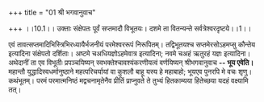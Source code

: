 +++
title = "01 श्री भगवानुवाच"

+++
।।10.1।। उक्ताः संक्षेपतः पूर्वं सप्तमादौ विभूतयः। दशमे ता वितन्यन्ते
सर्वत्रेश्वरदृष्टये।।1।।  
  
एवं तावत्सप्तमादिभिस्त्रिभिरध्यायैर्भजनीयं परमेश्वररूपं निरूपितम्।
तद्विभूतयश्च सप्तमेरसोऽहमप्सु कौन्तेय इत्यादिना संक्षेपतो दर्शिताः।
अष्टमे चअधियज्ञोऽहमेवात्र इत्यादिना; नवमे चअहं ऋतुरहं यज्ञः इत्यादिना।
अथेदानीं ता एव विभूतीः प्रपञ्चयिष्यन् स्वभक्तेश्चावश्यंकरणीयत्वं
वर्णयिष्यन् श्रीभगवानुवाच **-- भूय एवेति।** महान्तौ
युद्धादिस्वधर्मानुष्ठाने महत्परिचर्यायां वा कुशलौ बाहू यस्य हे महाबाहो;
भूयएव पुनरपि मे वचः शृणु। कथंभूतम्। परमं परमात्मनिष्ठं मद्वचनामृतेनैव
प्रीतिं प्राप्नुवते ते तुभ्यं हितकाम्यया हितेच्छया यदहं वक्ष्यामि तत्।
